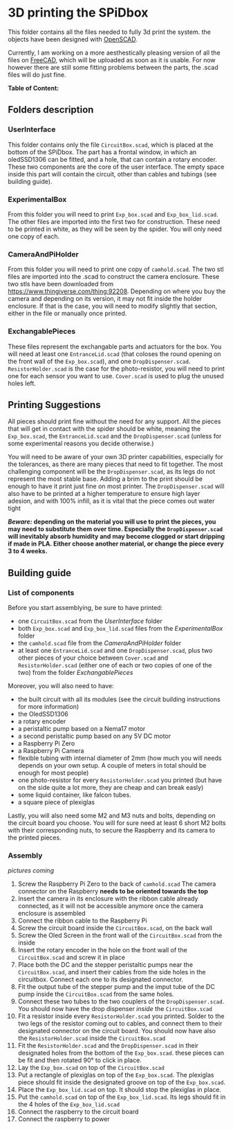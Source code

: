 # 3D printing the SPiDbox

This folder contains all the files needed to fully 3d print the system. the objects have been designed with [OpenSCAD](https://github.com/openscad/openscad).

Currently, I am working on a more aesthestically pleasing version of all the files on [FreeCAD](https://github.com/FreeCAD/FreeCAD), which will be uploaded as soon as it is usable. For now however there are still some fitting problems between the parts, the .scad files will do just fine.

**Table of Content:**


## Folders description

### UserInterface

This folder contains only the file `CircuitBox.scad`, which is placed at the bottom of the SPiDbox. The part has a frontal window, in which an oledSSD1306 can be fitted, and a hole, that can contain a rotary encoder. These two components are the core of the user interface. The empty space inside this part will contain the circuit, other than cables and tubings (see building guide).

### ExperimentalBox

From this folder you will need to print `Exp_box.scad` and `Exp_box_lid.scad`. The other files are imported into the first two for construction. These need to be printed in white, as they will be seen by the spider. You will only need one copy of each.

### CameraAndPiHolder

From this folder you will need to print one copy of `camhold.scad`. The two stl files are imported into the .scad to construct the camera enclosure. These two stls have been downloaded from https://www.thingiverse.com/thing:92208. 
Depending on where you buy the camera and depending on its version, it may not fit inside the holder enclosure. If that is the case, you will need to modify slightly that section, either in the file or manually once printed.

### ExchangablePieces

These files represent the exchangable parts and actuators for the box. You will need at least one `EntranceLid.scad` (that coloses the round opening on the front wall of the `Exp_box.scad`), and one `DropDispenser.scad`. `ResistorHolder.scad` is the case for the photo-resistor, you will need to print one for each sensor you want to use. `Cover.scad` is used to plug the unused holes left.

## Printing Suggestions

All pieces should print fine without the need for any support. All the pieces that will get in contact with the spider should be white, meaning the `Exp_box.scad`, the `EntranceLid.scad` and the `DropDispenser.scad` (unless for some experimental reasons you decide otherwise.)

You will need to be aware of your own 3D printer capabilities, especially for the tolerances, as there are many pieces that need to fit together.
The most challenging component will be the `DropDispenser.scad`, as its legs do not represent the most stable base. Adding a brim to the print should be enough to have it print just fine on most printer.
The `DropDispenser.scad` will also have to be printed at a higher temperature to ensure high layer adesion, and with 100% infill, as it is vital that the piece comes out water tight

**_Beware:_ depending on the material you will use to print the pieces, you may need to substitute them over time. Especially the `DropDispenser.scad` will inevitably absorb humidity and may become clogged or start dripping if made in PLA. Either choose another material, or change the piece every 3 to 4 weeks.**

## Building guide

### List of components

Before you start assemblying, be sure to have printed:
* one `CircuitBox.scad` from the *UserInterface* folder
* both `Exp_box.scad` and `Exp_box_lid.scad` files from the *ExperimentalBox* folder
* the `camhold.scad` file from the *CameraAndPiHolder* folder
* at least one `EntranceLid.scad` and one `DropDispenser.scad`, plus two other pieces of your choice between `Cover.scad` and `ResistorHolder.scad` (either one of each or two copies of one of the two) from the folder *ExchangablePieces*

Moreover, you will also need to have:
* the built circuit with all its modules (see the circuit building instructions for more information)
* the OledSSD1306
* a rotary encoder
* a peristaltic pump based on a Nema17 motor
* a second peristaltic pump based on any 5V DC motor
* a Raspberry Pi Zero
* a Raspberry Pi Camera
* flexible tubing with internal diameter of 2mm (how much you will needs depends on your own setup. A couple of meters in total should be enough for most people)
* one photo-resistor for every `ResistorHolder.scad` you printed (but have on the side quite a lot more, they are cheap and can break easly)
* some liquid container, like falcon tubes.
* a square piece of plexiglas

Lastly, you will also need some M2 and M3 nuts and bolts, depending on the circuit board you choose. You will for sure need at least 6 short M2 bolts with their corresponding nuts, to secure the Raspberry and its camera to the printed pieces.

### Assembly

_pictures coming_

1. Screw the Raspberry Pi Zero to the back of `camhold.scad`
  The camera connector on the Raspberry **needs to be oriented towards the top**
2. Insert the camera in its enclosure with the ribbon cable already connected, as it will not be accessible anymore once the camera enclosure is assembled
3. Connect the ribbon cable to the Raspberry Pi
4. Screw the circuit board inside the `CircuitBox.scad`, on the back wall
5. Screw the Oled Screen in the front wall of the `CircuitBox.scad` from the inside
6. Insert the rotary encoder in the hole on the front wall of the `CircuitBox.scad` and screw it in place
7. Place both the DC and the stepper peristaltic pumps near the `CircuitBox.scad`, and insert their cables from the side holes in the circuitbox. Connect each one to its designated connector.
8. Fit the output tube of the stepper pump and the imput tube of the DC pump inside the `CircuitBox.scad` from the same holes.
9. Connect these two tubes to the two couplers of the `DropDispenser.scad`. You should now have the drop dispenser _inside_ the `CircuitBox.scad`
10. Fit a resistor inside every `ResistorHolder.scad` you printed. Solder to the two legs of the resistor coming out to cables, and connect them to their designated connector on the circuit board. You should now have also the `ResistorHolder.scad` inside the `CircuitBox.scad`
11. Fit the `ResistorHolder.scad` and the `DropDispenser.scad` in their designated holes from the bottom of the `Exp_box.scad`. these pieces can be fit and then rotated 90° to click in place.
12. Lay the `Exp_box.scad` on top of the `CircuitBox.scad`
13. Put a rectangle of plexiglas on top of the `Exp_box.scad`. The plexiglas piece should fit inside the designated groove on top of the `Exp_box.scad`.
14. Place the `Exp_box_lid.scad` on top. It should stop the plexiglas in place.
15. Put the `camhold.scad` on top of the `Exp_box_lid.scad`. Its legs should fit in the 4 holes of the `Exp_box_lid.scad`
16. Connect the raspberry to the circuit board
17. Connect the raspberry to power
